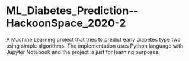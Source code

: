 # ML_Diabetes_Prediction--HackoonSpace_2020-2
A Machine Learning project that tries to predict early diabetes type two using simple algorithms.
The implementation uses Python language with Jupyter Notebook and the project is just for learning purposes.
